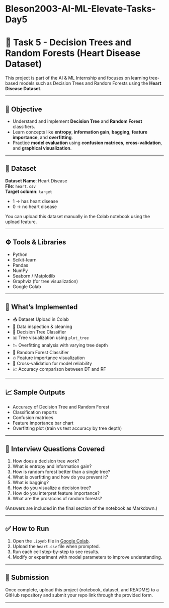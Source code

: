 # Bleson2003-AI-ML-Elevate-Tasks-Day5
# 🧠 Task 5 - Decision Trees and Random Forests (Heart Disease Dataset)

This project is part of the AI & ML Internship and focuses on learning tree-based models such as Decision Trees and Random Forests using the **Heart Disease Dataset**.

---

## 📌 Objective

- Understand and implement **Decision Tree** and **Random Forest** classifiers.
- Learn concepts like **entropy**, **information gain**, **bagging**, **feature importance**, and **overfitting**.
- Practice **model evaluation** using **confusion matrices**, **cross-validation**, and **graphical visualization**.

---

## 📂 Dataset

**Dataset Name**: Heart Disease  
**File**: `heart.csv`  
**Target column**: `target`  
- 1 → has heart disease  
- 0 → no heart disease

You can upload this dataset manually in the Colab notebook using the upload feature.

---

## ⚙️ Tools & Libraries

- Python
- Scikit-learn
- Pandas
- NumPy
- Seaborn / Matplotlib
- Graphviz (for tree visualization)
- Google Colab

---

## 🚀 What’s Implemented

- 📥 Dataset Upload in Colab
- 🧼 Data inspection & cleaning
- 🌳 Decision Tree Classifier
- 📊 Tree visualization using `plot_tree`
- 📉 Overfitting analysis with varying tree depth
- 🌲 Random Forest Classifier
- 🔥 Feature importance visualization
- 🔁 Cross-validation for model reliability
- 📈 Accuracy comparison between DT and RF

---

## 📈 Sample Outputs

- Accuracy of Decision Tree and Random Forest
- Classification reports
- Confusion matrices
- Feature importance bar chart
- Overfitting plot (train vs test accuracy by tree depth)

---

## 📘 Interview Questions Covered

1. How does a decision tree work?
2. What is entropy and information gain?
3. How is random forest better than a single tree?
4. What is overfitting and how do you prevent it?
5. What is bagging?
6. How do you visualize a decision tree?
7. How do you interpret feature importance?
8. What are the pros/cons of random forests?

(Answers are included in the final section of the notebook as Markdown.)

---

## ✅ How to Run

1. Open the `.ipynb` file in [Google Colab](https://colab.research.google.com).
2. Upload the `heart.csv` file when prompted.
3. Run each cell step-by-step to see results.
4. Modify or experiment with model parameters to improve understanding.

---

## 📎 Submission

Once complete, upload this project (notebook, dataset, and README) to a GitHub repository and submit your repo link through the provided form.

---
